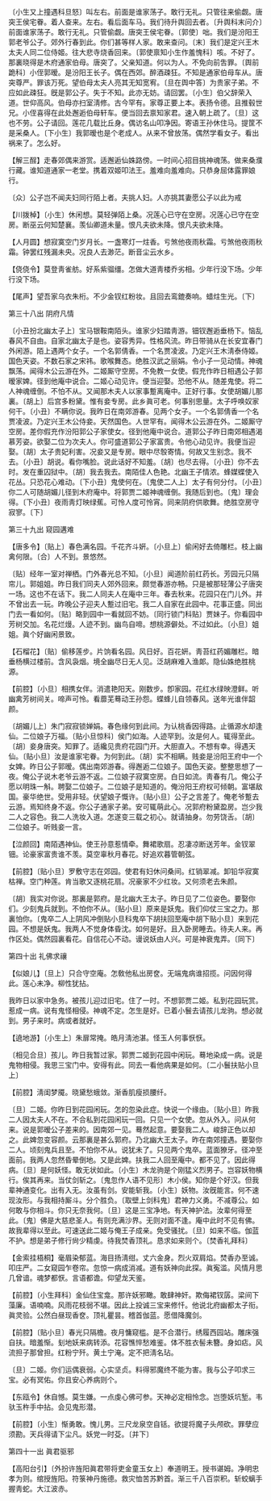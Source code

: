 <!-- { "loadSidebar": true } -->
〔小生又上撞遇科旦怒〕叫左右。前面是谁家荡子。敢行无礼。只管往来偷觑。唐突王侯宅眷。着人查来。左右。看后面车马。我们待升舆回去者。〔升舆科末问介〕前面谁家荡子。敢行无礼。只管偷觑。唐突王侯宅眷。〔郭使〕咄。我们是汾阳王郭老爷公子。郊外行春到此。你们甚等样人家。敢来查问。〔末〕我们是定兴王木太夫人同二位侍姬。往大悲寺烧香回来。〔郭使禀知小生作羞愧科〕咳。不好了。那裏晓得是木府通家伯母。唐突了。父亲知道。何以为人。不免向前吿罪。〔舆前跪科〕小侄郭暧。是汾阳王长子。偶在西郊。醉酒疎狂。不知是通家伯母车从。唐突尊严。罪该万死。望伯母太夫人亮其无知宽宥。〔旦在舆中答〕为贵家子弟。不应如此疎狂。旣是郭公子。失于不知。此亦无妨。请回罢。〔小生〕伯父辞荣入道。世仰高风。伯母亦扫室淸修。古今罕有。家尊正要上本。表扬令德。且推毂世兄。小侄喜得在此处邂逅伯母轩车。便当回去禀知家君。速入朝上疏了。〔旦〕这也不劳。公子请回。莲花几载比丘身。偶访名山叩净因。寄语王孙休住马。提筐不是采桑人。〔下小生〕我郭暧也是个老成人。从来不曾放荡。偶然学看女子。看出祸来了。怎么好。 

【解三酲】走春郊偶来游赏。适邂逅仙姝路傍。一时间心招目挑神魂荡。做来桑濮行藏。谁知道通家一老堂。携着双姬叩法王。羞难向羞难向。只恭身屈体露罪娘行。

〔众〕公子岂不闻夫妇同行陌上者。夫挑人妇。人亦挑其妻愿公子以此为戒 

【川拨棹】〔小生〕休闲想。莫轻弹陌上桑。况莲心已守在空房。况莲心已守在空房。断巫云何知楚襄。羡仙卿道未量。恨凡夫欲未降。恨凡夫欲未降。

【人月圆】想寂寞空门岁月长。一盏寒灯一炷香。亏煞他夜雨秋霜。亏煞他夜雨秋霜。钟罢红残漏未央。况良人去渺茫。断音尘云水乡。

【侥侥令】莫登靑雀舫。好系紫骝缰。怎做大道靑楼乔劣相。少年行没下场。少年行没下场。

【尾声】望吾家乌衣朱桁。不少金钗红粉妆。且回去鸾鎞奏响。蜡炷生光。〔下〕 

第三十八出
阴府凡情

〔小丑扮北幽太子上〕宝马银鞍南陌头。谁家少妇踏靑游。钿钗邂逅垂杨下。恼乱春风不自由。自家北幽太子是也。姿容秀异。性格风流。昨日带骑从在长安宜春门外闲游。陌上遇两个女子。一个名郭倩香。一个名贾凌波。乃定兴王木淸泰侍姬。国色天姿。不数石家之宋祎。歌喉舞态。绝胜汉武之丽娟。令小子一见动情。神魂飘荡。闻得木公云游在外。二姬厮守空房。不免教一女使。假充作昨日相遇公子郭暧家婢。径到他庵中说合。二姬心动见许。便当迎娶。恐他不从。随差鬼使。将二人神魂缠倒。不怕不从。又闻那木夫人以家事蹔离庵中。正好行事。女使胡媚儿那裏。〔胡上〕后宫多粉黛。惟有妾专房。此乡眞可老。何事别思量。太子呼唤奴家何干。〔小丑〕不瞒你说。我昨日在南郊游春。见两个女子。一个名郭倩香一个名贾凌波。乃定兴王木公侍妾。天然国色。人世罕有。闻得木公云游在外。二姬厮守空房。差你假充作汾阳郭公子家使女。径到他庵中说合。道郭公子昨日南郊相遇渴慕芳姿。欲娶二位为次夫人。你可盛道郭公子家富贵。令他心动见许。我便当迎娶。〔胡〕太子贵妃利害。况妾又是专房。眼中尽彀寄情。何故又生别念。我不去。〔小丑〕胡说。看你嘴脸。说此话好不知羞。〔胡〕也尽去得。〔小丑〕你不去时。发在重囚狱中。〔胡〕我去我去。南陌佳人色艳。北幽王子情浓。蜂媒蝶使入花丛。只恐花心难动。〔下小丑〕鬼使何在。〔鬼使二人上〕太子有何分付。〔小丑〕你二人可随胡媚儿径到木府庵中。将郭贾二姬神魂缠倒。我随后到也。〔鬼〕理会得。〔下小丑〕夜雨靑灯映绿蕉。可怜人度可怜宵。同来阴府供歌舞。绝胜空房守寂寥。〔下〕 

第三十九出
窥园遘难

【唐多令】〔贴上〕春色满名园。千花齐斗姸。〔小旦上〕偷闲好去倚雕栏。枝上幽禽何限。〔合〕人不到。景悠然。

〔贴〕经年一室对禅栖。门外春光总不知。〔小旦〕闻道阶前红药长。芳园元只隔帘儿。郭姐姐。昨日我们同夫人郊外回来。颇觉春游亦畅。只是被那轻薄公子唐突一场。这也不在话下。我二人同夫人在庵中三年。春去秋来。花园只在门儿外。并不曾出去一玩。昨晚公子迎夫人蹔过旧宅。我二人自家在此园中。花事正盛。同出门去一看如何。〔贴〕略到园中一看就回不妨。〔同行锁门科贴〕贾妹子。你看园中芳树交加。名花烂熳。人迹不到。幽鸟自啼。想桃源僻处。不过如此。〔小旦〕姐姐。眞个好幽闲景致。 

【石榴花】〔贴〕偷移莲步。片饷看名园。风日好。百花姸。靑苔红药媚雕栏。暗垂杨横过楼前。含风袅烟。境全幽尽日无人见。泛胡麻难入渔郞。隐仙姝绝胜桃源。

【前腔】〔小旦〕相携女伴。消遣艳阳天。刚数步。卽家园。花红水绿映澄鲜。听幽禽芳树间关。啼声可怜。看蘼芜蓦动王孙怨。蝶蜂儿自领春风。送年光谁伴韶颜。

〔胡媚儿上〕朱门寂寂锁婵娟。春色缘何到此间。为认桃香因得路。止循源水却逢仙。二位娘子万福。〔贴小旦惊科〕侯门如海。人迹罕到。汝是何人。辄得至此。〔胡〕妾身唐突。知罪了。适纔见贵府花园门开。大胆直入。不想有幸。得遇天仙。〔贴小旦〕汝是谁家宅眷。为何到此。〔胡〕实不相瞒。贱妾是汾阳王府中一个女婢。昨日公子郭暧。偶出南郊游春。得邂逅二位娘子。国色天姿。整整思想了一夜。俺公子说木老爷云游不返。二位娘子寂寞空房。白日如流。靑春有几。俺公子愿以明珠一斛。聘娶二位娘子。二位娘子是知道的。俺汾阳王府权可倾朝。富堪敌国。豪华绝世。受用非轻。伏望娘子慨许。〔贴小旦〕公子之言差了。俺老爷蹔去云游。焉知终身不返。你公子通家子弟。安可辄萌此心。况郭府粉黛盈房。岂少我二人之容色。我二人洗妆入道。怎遂变三载之初心。就请抽身。勿劳饶舌。〔胡〕二位娘子。听贱妾一言。 

【泣颜回】南陌遇神仙。使王孙意惹情牵。舞裙歌扇。忍凄凉断送芳年。金钗翠钿。论豪家富贵谁不羡。莫空辜秋月春花。好追欢暮管朝弦。

【前腔】〔贴小旦〕罗敷守志在郊园。使君有妇休问桑间。红销翠减。卸铅华寂寞枯禅。空门种莲。肯当歌又逐桃花扇。况豪家不少红妆。又何须老去朱颜。

〔胡〕我实对你说。那裏是郭府。是北幽大王太子。昨日见了二位姿色。要娶你们。少刻鬼兵就到。不怕你不从。〔贴小旦〕原来是妖鬼。我们仰仗三宝之力。那裏怕你。〔鬼卒二人上阴风冲倒贴小旦科鬼卒下胡扶回至庵中胡下贴小旦〕来到花园。不想是妖鬼。我两人不觉身体昏沈。如何是好。且入卧房睡去。待夫人来。再作区处。偶然园裏看花。自信花心不动。谩说妖由人兴。可是神衰鬼弄。〔同下〕 

第四十出
礼佛求禳

【似娘儿】〔旦上〕只合守空庵。怎敎他私出房奁。无端鬼病谁招揽。问因何得此。莲心未净。柳性犹拈。

我昨日以家中急务。被孩儿迎过旧宅。住了一时。不想郭贾二姬。私到花园玩赏。惹成一病。说有鬼怪相侵。神魂不定。怎生是好。已着小鬟去请孩儿龙驹。想必就到。男子来时。病或者就好。 

【遶地游】〔小生上〕朱扉常掩。皓月淸池湛。怪玉人何事恹恹。

〔相见合旦〕孩儿。昨日我暂过家。郭贾二姬到花园中闲玩。蓦地染成一病。说是鬼物相侵。我思三宝门中。安得有此。同去一看他病果是如何。〔二小鬟扶贴小旦上〕 

【前腔】淸闺梦魇。晓黛愁蛾敛。渐香肌瘦损腰纤。

〔旦〕二姬。你昨日到花园闲玩。怎的忽染此症。快说一个缘由。〔贴小旦〕昨我二人因太夫人不在。不合私到花园闲玩一回。只见一个女使。忽从外入。问从何来。说是郭暧公子差来的。因南郊一见。蓦然起意。要娶我二人。峻辞正色以却之。此婢忽变容颜。云那裏是甚么郭府。乃北幽大王太子。昨在南郊撞遇。要娶你二人。顷刻鬼兵且至。不怕你不从。说犹未了。只见两个鬼卒。蓝面獠牙。径冲至面前。我两人忽然昏晕倒地。又是此婢。扶我二人回至庵中。都不见了。因此得病。〔旦〕是何妖怪。敢无状如此。〔小生〕木龙驹是个刚猛义烈男子。岂容妖物横行。俟其再来。当仗剑斩之。〔鬼忽作人语不见形〕木小侯。知你是个好汉。但我辈神通变化。出有入无。汝虽有剑。安能斩我。〔小生〕妖物。汝旣能言。何不速现汝形。与我相持厮斗。分个胜负。〔取壁上剑科鬼〕君神力义勇。不减尊公。如何敢与你相斗。你只无奈我何。〔旦〕这是三宝净地。有天神护法。汝辈何得至此。〔鬼〕佛是大慈悲圣人。有则充满沙界。无则对面不逢。庵中此时不见有佛。故我辈得以至此。可速送此二姬与俺王子成亲。免受骚扰。〔旦〕如来不临。伽蓝不护。想是弟子修行尙少精虔。待我焚香顶礼。恳求如来则个。〔焚香礼拜科〕 

【金索挂梧桐】毫眉染郁蓝。海目扬淸绀。丈六金身。烈火双肩焰。焚香办至诚。叩庄严。二女窥园乍卷帘。忽惊一病成消减。道有妖神向此探。眞寃滥。风情月思几曾谙。魂梦都恹。言语都谵。仰望龙天鉴。

【前腔】〔小生拜科〕金仙住宝龛。那许妖邪瞰。敢肆神奸。欺侮裙钗孱。梁间下藻廉。语喃喃。风雨花枝弱不堪。因此上投诚三宝来修忏。他说北府幽都太子衔。眞灵验。公然白昼现香奁。顶礼瞿昙。稽首伽蓝。愿借降魔剑。

【前腔】〔贴小旦〕春光只隔檐。夜月慵窥槛。是不合潜行。绣履西园站。雕床强自扶。暗羞惭。刬地妖来病转添。花容憔悴愁难鉴。体不胜衣髻未簪。身如痁。风流担子那曾担。红粉宁歼。黄土宁淹。定不把淸名玷。

〔旦〕二姬。你们运偶衰弱。心实坚贞。料得邪魔终不能为害。我与公子叩求三宝。必有冥佑。你且安心养病则个。 

【东瓯令】休自憾。莫生嫌。一点虔心佛可参。天神必定相怜念。岂堕妖坑堑。韦驮玉杵手中拈。会见鬼形潜。

【前腔】〔小生〕惭勇敢。愧儿男。三尺龙泉空自铦。欲提将魔子头颅砍。罪孽应须勘。天兵得请下尘凡。妖党一时芟。〔并下〕 

第四十一出
眞君驱邪

【高阳台引】〔外扮许旌阳眞君带将吏金童玉女上〕奉道明王。授书谌姆。净明忠孝为则。绾授旌阳。符箓神丹施德。救灾恤苦苏黔首。渐三千八百崇积。斩蛟螭手握靑蛇。大江波赤。

